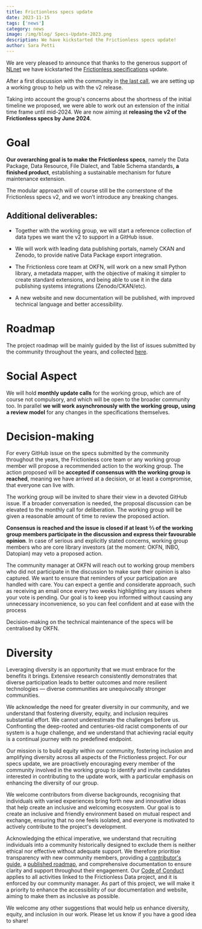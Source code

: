 ```yaml
---
title: Frictionless specs update
date: 2023-11-15
tags: ['news']
category: news
image: /img/blog/ Specs-Update-2023.png
description: We have kickstarted the Frictionless specs update!
author: Sara Petti
---
```

We are very pleased to announce that thanks to the generous support of [NLnet](https://nlnet.nl/) we have kickstarted the [Frictionless specifications](https://specs.frictionlessdata.io/) update.

After a first discussion with the community in [the last call](https://frictionlessdata.io/blog/2023/11/06/community-call/), we are setting up a working group to help us with the v2 release.

Taking into account the group's concerns about the shortness of the initial timeline we proposed, we were able to work out an extension of the initial time frame until mid-2024. We are now aiming at **releasing the v2 of the Frictionless specs by June 2024**.

# Goal

**Our overarching goal is to make the Frictionless specs**, namely the Data Package, Data Resource, File Dialect, and Table Schema standards, **a finished product**, establishing a sustainable mechanism for future maintenance extension. 

The modular approach will of course still be the cornerstone of the Frictionless specs v2, and we won’t introduce any breaking changes.

## Additional deliverables:

* Together with the working group, we will start a reference collection of data types we want the v2 to support in a GitHub issue.

* We will work with leading data publishing portals, namely CKAN and Zenodo, to provide native Data Package export integration.

* The Frictionless core team at OKFN, will work on a new small Python library, a metadata mapper, with the objective of making it simpler to create standard extensions, and being able to use it in the data publishing systems integrations (Zenodo/CKAN/etc).

* A new website and new documentation will be published, with improved technical language and better accessibility. 

# Roadmap
The project roadmap will be mainly guided by the list of issues submitted by the community throughout the years, and collected [here](https://github.com/frictionlessdata/specs/milestone/6).

# Social Aspect
We will hold **monthly update calls** for the working group, which are of course not compulsory, and which will be open to the broader community too. In parallel **we will work asynchronously with the working group, using a review model** for any changes in the specifications themselves.

# Decision-making

For every GitHub issue on the specs submitted by the community throughout the years, the Frictionless core team or any working group member will propose a recommended action to the working group. The action proposed will be **accepted if consensus with the working group is reached**, meaning we have arrived at a decision, or at least a compromise, that everyone can live with. 

The working group will be invited to share their view in a devoted GitHub issue. If a broader conversation is needed, the proposal discussion can be elevated to the monthly call for deliberation. The working group will be given a reasonable amount of time to review the proposed action. 

**Consensus is reached and the issue is closed if at least ⅔ of the working group members participate in the discussion and express their favourable opinion**. In case of serious and explicitly stated concerns,  working group members who are core library investors (at the moment: OKFN, INBO, Datopian) may veto a proposed action. 

The community manager at OKFN will reach out to working group members who did not participate in the discussion to make sure their opinion is also captured. We want to ensure that reminders of your participation are handled with care. You can expect a gentle and considerate approach, such as receiving an email once every two weeks highlighting any issues where your vote is pending. Our goal is to keep you informed without causing any unnecessary inconvenience, so you can feel confident and at ease with the process

Decision-making on the technical maintenance of the specs will be centralised by OKFN.

# Diversity

Leveraging diversity is an opportunity that we must embrace for the benefits it brings. Extensive research consistently demonstrates that diverse participation leads to better outcomes and more resilient technologies — diverse communities are unequivocally stronger communities. 

We acknowledge the need for greater diversity in our community, and we understand that fostering diversity, equity, and inclusion requires substantial effort. We cannot underestimate the challenges before us.  Confronting the deep-rooted and centuries-old racist components of our system is a huge challenge, and we understand that achieving racial equity is a continual journey with no predefined endpoint.

Our mission is to build equity within our community, fostering inclusion and amplifying diversity across all aspects of the Frictionless project. For our specs update, we are proactively encouraging every member of the community involved in the working group to identify and invite candidates interested in contributing to the update work, with a particular emphasis on enhancing the diversity of our group.

We welcome contributors from diverse backgrounds, recognising that individuals with varied experiences bring forth new and innovative ideas that help create an inclusive and welcoming ecosystem. Our goal is to create an inclusive and friendly environment based on mutual respect and exchange, ensuring that no one feels isolated, and everyone is motivated to actively contribute to the project's development.

Acknowledging the ethical imperative, we understand that recruiting individuals into a community historically designed to exclude them is neither ethical nor effective without adequate support. We therefore prioritise transparency with new community members, providing a [contributor's guide](https://frictionlessdata.io/work-with-us/contribute/), a [published roadmap](https://frictionlessdata.io/development/roadmap/), and comprehensive documentation to ensure clarity and support throughout their engagement. Our [Code of Conduct](https://frictionlessdata.io/work-with-us/code-of-conduct/) applies to all activities linked to the Frictionless Data project, and it is enforced by our community manager. As part of this project, we will make it a priority to enhance the accessibility of our documentation and website, aiming to make them as inclusive as possible. 

We welcome any other suggestions that would help us enhance diversity, equity, and inclusion in our work. Please let us know if you have a good idea to share!

